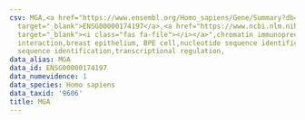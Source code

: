 ```yaml
---
csv: MGA,<a href="https://www.ensembl.org/Homo_sapiens/Gene/Summary?db=core;g=ENSG00000174197"
  target="_blank">ENSG00000174197</a>,<a href="https://www.ncbi.nlm.nih.gov/pubmed/22863008"
  target="_blank"><i class="fas fa-file"></i></a>",chromatin immunoprecipitation assay,direct
  interaction,breast epithelium, BPE cell,nucleotide sequence identification,nucleotide
  sequence identification,transcriptional regulation,
data_alias: MGA
data_id: ENSG00000174197
data_numevidence: 1
data_species: Homo sapiens
data_taxid: '9606'
title: MGA
---
```

